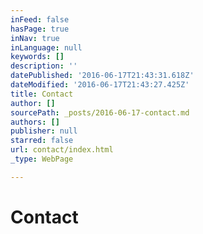 ```yaml
---
inFeed: false
hasPage: true
inNav: true
inLanguage: null
keywords: []
description: ''
datePublished: '2016-06-17T21:43:31.618Z'
dateModified: '2016-06-17T21:43:27.425Z'
title: Contact
author: []
sourcePath: _posts/2016-06-17-contact.md
authors: []
publisher: null
starred: false
url: contact/index.html
_type: WebPage

---
```

# Contact

[][0]

[0]: https://www.youtube.com/channel/UCj56p3tocTxOew_Gu_saDIQ